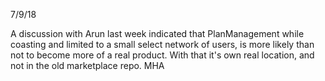7/9/18  

A discussion with Arun last week indicated that PlanManagement while coasting and limited to a small 
select network of users, is more likely than not to become more of a real product. 
With that it's own real location, and not in the old marketplace repo.  MHA
